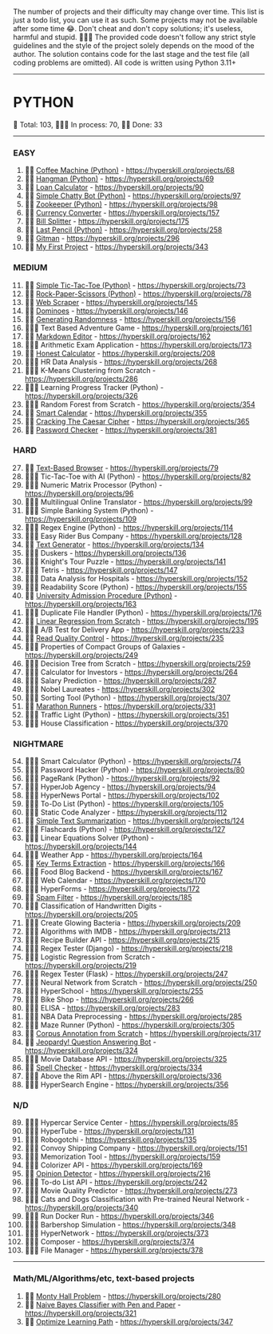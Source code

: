 The number of projects and their difficulty may change over time.
This list is just a todo list, you can use it as such. Some projects may not be available after some time 😂.
Don't cheat and don't copy solutions; it's useless, harmful and stupid. 🤦🏼‍♂️
The provided code doesn't follow any strict style guidelines and the style of the project solely depends on the mood of the author.
The solution contains code for the last stage and the test file (all coding problems are omitted).
All code is written using Python 3.11+

---

# PYTHON
🐍 Total: 103, 👷🏼‍♂️ In process: 70, 🐱‍👤 Done: 33

---

### EASY
1) 🐱‍👤 [Coffee Machine (Python)](https://github.com/syyynth/hyperskill/tree/main/python/0068%20-%20Coffee%20Machine%20(Python)) - https://hyperskill.org/projects/68
2) 🐱‍👤 [Hangman (Python)](https://github.com/syyynth/hyperskill/tree/main/python/0069%20-%20Hangman%20(Python)) - https://hyperskill.org/projects/69
3) 🐱‍👤 [Loan Calculator](https://github.com/syyynth/hyperskill/tree/main/python/0090%20-%20Loan%20Calculator) - https://hyperskill.org/projects/90
4) 🐱‍👤 [Simple Chatty Bot (Python)](https://github.com/syyynth/hyperskill/tree/main/python/0097%20-%20Simple%20Chatty%20Bot%20(Python)) - https://hyperskill.org/projects/97
5) 🐱‍👤 [Zookeeper (Python)](https://github.com/syyynth/hyperskill/tree/main/python/0098%20-%20Zookeeper%20(Python)) - https://hyperskill.org/projects/98
6) 🐱‍👤 [Currency Converter](https://github.com/syyynth/hyperskill/tree/main/python/0157%20-%20Currency%20Converter) - https://hyperskill.org/projects/157
7) 🐱‍👤 [Bill Splitter](https://github.com/syyynth/hyperskill/tree/main/python/0175%20-%20Bill%20Splitter) - https://hyperskill.org/projects/175
8) 🐱‍👤 [Last Pencil (Python)](https://github.com/syyynth/hyperskill/tree/main/python/0258%20-%20Last%20Pencil) - https://hyperskill.org/projects/258
9) 🐱‍👤 [Gitman](https://github.com/syyynth/hyperskill/tree/main/python/0296%20-%20Gitman) - https://hyperskill.org/projects/296
10) 🐱‍👤 [My First Project](https://github.com/syyynth/hyperskill/tree/main/python/0343%20-%20My%20First%20Project) - https://hyperskill.org/projects/343

### MEDIUM
11) 🐱‍👤 [Simple Tic-Tac-Toe (Python)](https://github.com/syyynth/hyperskill/tree/main/python/0073%20-%20Simple%20Tic-Tac-Toe%20(Python)) - https://hyperskill.org/projects/73
12) 🐱‍👤 [Rock-Paper-Scissors (Python)](https://github.com/syyynth/hyperskill/tree/main/python/0078%20-%20Rock-Paper-Scissors%20(Python)) - https://hyperskill.org/projects/78
13) 🐱‍👤 [Web Scraper](https://github.com/syyynth/hyperskill/tree/main/python/0145%20-%20Web%20Scraper) - https://hyperskill.org/projects/145
14) 🐱‍👤 [Dominoes](https://github.com/syyynth/hyperskill/tree/main/python/0146%20-%20Dominoes) - https://hyperskill.org/projects/146
15) 🐱‍👤 [Generating Randomness](https://github.com/syyynth/hyperskill/tree/main/python/0156%20-%20Generating%20Randomness) - https://hyperskill.org/projects/156
16) 👷🏼‍♂️ Text Based Adventure Game - https://hyperskill.org/projects/161
17) 🐱‍👤 [Markdown Editor](https://github.com/syyynth/hyperskill/tree/main/python/0162%20-%20Markdown%20Editor) - https://hyperskill.org/projects/162
18) 👷🏼‍♂️ Arithmetic Exam Application - https://hyperskill.org/projects/173
19) 🐱‍👤 [Honest Calculator](https://github.com/syyynth/hyperskill/tree/main/python/0208%20-%20Honest%20Calculator) - https://hyperskill.org/projects/208
20) 👷🏼‍♂️ HR Data Analysis - https://hyperskill.org/projects/268
21) 👷🏼‍♂️ K-Means Clustering from Scratch - https://hyperskill.org/projects/286
22) 👷🏼‍♂️ Learning Progress Tracker (Python) - https://hyperskill.org/projects/326
23) 👷🏼‍♂️ Random Forest from Scratch - https://hyperskill.org/projects/354
24) 🐱‍👤 [Smart Calendar](https://github.com/syyynth/hyperskill/tree/main/python/0355%20-%20Smart%20Calendar) - https://hyperskill.org/projects/355
25) 🐱‍👤 [Cracking The Caesar Cipher](https://github.com/syyynth/hyperskill/tree/main/python/0365%20-%20Cracking%20The%20Caesar%20Cipher) - https://hyperskill.org/projects/365
26) 🐱‍👤 [Password Checker](https://github.com/syyynth/hyperskill/tree/main/python/0381%20-%20Password%20Checker) - https://hyperskill.org/projects/381

### HARD
27) 🐱‍👤 [Text-Based Browser](https://github.com/syyynth/hyperskill/tree/main/python/0079%20-%20Text-Based%20Browser) - https://hyperskill.org/projects/79
28) 👷🏼‍♂️ Tic-Tac-Toe with AI (Python) - https://hyperskill.org/projects/82
29) 👷🏼‍♂️ Numeric Matrix Processor (Python) - https://hyperskill.org/projects/96
30) 👷🏼‍♂️ Multilingual Online Translator - https://hyperskill.org/projects/99
31) 👷🏼‍♂️ Simple Banking System (Python) - https://hyperskill.org/projects/109
32) 👷🏼‍♂️ Regex Engine (Python) - https://hyperskill.org/projects/114
33) 👷🏼‍♂️ Easy Rider Bus Company - https://hyperskill.org/projects/128
34) 🐱‍👤 [Text Generator](https://github.com/syyynth/hyperskill/tree/main/python/0134%20-%20Text%20Generator) - https://hyperskill.org/projects/134
35) 👷🏼‍♂️ Duskers - https://hyperskill.org/projects/136
36) 👷🏼‍♂️ Knight's Tour Puzzle - https://hyperskill.org/projects/141
37) 👷🏼‍♂️ Tetris - https://hyperskill.org/projects/147
38) 👷🏼‍♂️ Data Analysis for Hospitals - https://hyperskill.org/projects/152
39) 👷🏼‍♂️ Readability Score (Python) - https://hyperskill.org/projects/155
40) 🐱‍👤 [University Admission Procedure (Python)](https://github.com/syyynth/hyperskill/tree/main/python/0163%20-%20University%20Admission%20Procedure%20(Python)) - https://hyperskill.org/projects/163
41) 👷🏼‍♂️ Duplicate File Handler (Python) - https://hyperskill.org/projects/176
42) 🐱‍👤 [Linear Regression from Scratch](https://github.com/syyynth/hyperskill/tree/main/python/0195%20-%20Linear%20Regression%20from%20Scratch) - https://hyperskill.org/projects/195
43) 👷🏼‍♂️ A/B Test for Delivery App - https://hyperskill.org/projects/233
44) 🐱‍👤 [Read Quality Control](https://github.com/syyynth/hyperskill/tree/main/python/0235%20-%20Read%20Quality%20Control) - https://hyperskill.org/projects/235
45) 👷🏼‍♂️ Properties of Compact Groups of Galaxies - https://hyperskill.org/projects/249
46) 👷🏼‍♂️ Decision Tree from Scratch - https://hyperskill.org/projects/259
47) 👷🏼‍♂️ Calculator for Investors - https://hyperskill.org/projects/264
48) 👷🏼‍♂️ Salary Prediction - https://hyperskill.org/projects/287
49) 👷🏼‍♂️ Nobel Laureates - https://hyperskill.org/projects/302
50) 👷🏼‍♂️ Sorting Tool (Python) - https://hyperskill.org/projects/307
51) 🐱‍👤 [Marathon Runners](https://github.com/syyynth/hyperskill/tree/main/python/0331%20-%20Marathon%20Runners) - https://hyperskill.org/projects/331
52) 👷🏼‍♂️ Traffic Light (Python) - https://hyperskill.org/projects/351
53) 👷🏼‍♂️ House Classification - https://hyperskill.org/projects/370

### NIGHTMARE
54) 👷🏼‍♂️ Smart Calculator (Python) - https://hyperskill.org/projects/74
55) 👷🏼‍♂️ Password Hacker (Python) - https://hyperskill.org/projects/80
56) 👷🏼‍♂️ PageRank (Python) - https://hyperskill.org/projects/92
57) 👷🏼‍♂️ HyperJob Agency - https://hyperskill.org/projects/94
58) 👷🏼‍♂️ HyperNews Portal - https://hyperskill.org/projects/102
59) 👷🏼‍♂️ To-Do List (Python) - https://hyperskill.org/projects/105
60) 👷🏼‍♂️ Static Code Analyzer - https://hyperskill.org/projects/112
61) 🐱‍👤 [Simple Text Summarization](https://github.com/syyynth/hyperskill/tree/main/python/0124%20-%20Simple%20Text%20Summarization) - https://hyperskill.org/projects/124
62) 👷🏼‍♂️ Flashcards (Python) - https://hyperskill.org/projects/127
63) 👷🏼‍♂️ Linear Equations Solver (Python) - https://hyperskill.org/projects/144
64) 👷🏼‍♂️ Weather App - https://hyperskill.org/projects/164
65) 🐱‍👤 [Key Terms Extraction](https://github.com/syyynth/hyperskill/tree/main/python/0166%20-%20Key%20Terms%20Extraction) - https://hyperskill.org/projects/166
66) 👷🏼‍♂️ Food Blog Backend - https://hyperskill.org/projects/167
67) 👷🏼‍♂️ Web Calendar - https://hyperskill.org/projects/170
68) 👷🏼‍♂️ HyperForms - https://hyperskill.org/projects/172
69) 🐱‍👤 [Spam Filter](https://github.com/syyynth/hyperskill/tree/main/python/0185%20-%20Spam%20Filter) - https://hyperskill.org/projects/185
70) 👷🏼‍♂️ Classification of Handwritten Digits - https://hyperskill.org/projects/205
71) 👷🏼‍♂️ Create Glowing Bacteria - https://hyperskill.org/projects/209
72) 👷🏼‍♂️ Algorithms with IMDB - https://hyperskill.org/projects/213
73) 👷🏼‍♂️ Recipe Builder API - https://hyperskill.org/projects/215
74) 👷🏼‍♂️ Regex Tester (Django) - https://hyperskill.org/projects/218
75) 👷🏼‍♂️ Logistic Regression from Scratch - https://hyperskill.org/projects/219
76) 👷🏼‍♂️ Regex Tester (Flask) - https://hyperskill.org/projects/247
77) 👷🏼‍♂️ Neural Network from Scratch - https://hyperskill.org/projects/250
78) 👷🏼‍♂️ HyperSchool - https://hyperskill.org/projects/255
79) 👷🏼‍♂️ Bike Shop - https://hyperskill.org/projects/266
80) 👷🏼‍♂️ ELISA - https://hyperskill.org/projects/283
81) 👷🏼‍♂️ NBA Data Preprocessing - https://hyperskill.org/projects/285
82) 👷🏼‍♂️ Maze Runner (Python) - https://hyperskill.org/projects/305
83) 🐱‍👤 [Corpus Annotation from Scratch](https://github.com/syyynth/hyperskill/tree/main/python/0317%20-%20Corpus%20Annotation%20from%20Scratch) - https://hyperskill.org/projects/317
84) 🐱‍👤 [Jeopardy! Question Answering Bot](https://github.com/syyynth/hyperskill/tree/main/python/0324%20-%20Jeopardy!%20Question%20Answering%20Bot) - https://hyperskill.org/projects/324
85) 👷🏼‍♂️ Movie Database API - https://hyperskill.org/projects/325
86) 🐱‍👤 [Spell Checker](https://github.com/syyynth/hyperskill/tree/main/python/0334%20-%20Spell%20Checker) - https://hyperskill.org/projects/334
87) 👷🏼‍♂️ Above the Rim API - https://hyperskill.org/projects/336
88) 👷🏼‍♂️ HyperSearch Engine - https://hyperskill.org/projects/356

### N/D
89) 👷🏼‍♂️ Hypercar Service Center - https://hyperskill.org/projects/85
90) 👷🏼‍♂️ HyperTube - https://hyperskill.org/projects/131
91) 👷🏼‍♂️ Robogotchi - https://hyperskill.org/projects/135
92) 👷🏼‍♂️ Convoy Shipping Company - https://hyperskill.org/projects/151
93) 👷🏼‍♂️ Memorization Tool - https://hyperskill.org/projects/159
94) 👷🏼‍♂️ Colorizer API - https://hyperskill.org/projects/169
95) 🐱‍👤 [Opinion Detector](https://github.com/syyynth/hyperskill/tree/main/python/0216%20-%20Opinion%20Detector) - https://hyperskill.org/projects/216
96) 👷🏼‍♂️ To-do List API - https://hyperskill.org/projects/242
97) 👷🏼‍♂️ Movie Quality Predictor - https://hyperskill.org/projects/273
98) 👷🏼‍♂️ Cats and Dogs Classification with Pre-trained Neural Network - https://hyperskill.org/projects/340
99) 👷🏼‍♂️ Run Docker Run - https://hyperskill.org/projects/346
100) 👷🏼‍♂️ Barbershop Simulation - https://hyperskill.org/projects/348
101) 👷🏼‍♂️ HyperNetwork - https://hyperskill.org/projects/373
102) 👷🏼‍♂️ Composer - https://hyperskill.org/projects/374
103) 👷🏼‍♂️ File Manager - https://hyperskill.org/projects/378

---
### Math/ML/Algorithms/etc, text-based projects
1) 🐱‍👤 [Monty Hall Problem](https://github.com/syyynth/hyperskill/tree/main/python/0280%20-%20Monty%20Hall%20Problem) - https://hyperskill.org/projects/280
2) 🐱‍👤 [Naive Bayes Classifier with Pen and Paper](https://github.com/syyynth/hyperskill/tree/main/python/0321%20-%20Naive%20Bayes%20Classifier%20with%20Pen%20and%20Paper%20(ML)) - https://hyperskill.org/projects/321
3) 🐱‍👤 [Optimize Learning Path](https://github.com/syyynth/hyperskill/tree/main/python/0347%20-%20Optimize%20Learning%20Path) - https://hyperskill.org/projects/347

